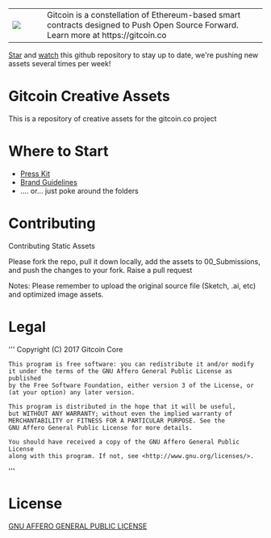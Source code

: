 <table>
<td width=100>
<img src='https://github.com/gitcoinco/gitcoinco/blob/master/img/helmet.png'/>
</td>
<td width=800>
Gitcoin is a constellation of Ethereum-based smart contracts designed to Push Open Source Forward. Learn more at https://gitcoin.co
</td>
</table>

[Star](https://github.com/gitcoinco/creative/stargazers) and [watch](https://github.com/gitcoinco/creative/watchers) this github repository to stay up to date, we're pushing new assets several times per week!


# Gitcoin Creative Assets

This is a repository of creative assets for the gitcoin.co project

# Where to Start

* [Press Kit](https://gitcoin.co/presskit)
* [Brand Guidelines](https://github.com/gitcoinco/creative/tree/master/Brand/Brand%20Guide)
* .... or... just poke around the folders 


# Contributing

Contributing Static Assets

Please fork the repo, pull it down locally, add the assets to 00_Submissions, and push the changes to your fork.  Raise a pull request 

Notes:
Please remember to upload the original source file (Sketch, .ai, etc) and optimized image assets.
# Legal

'''
    Copyright (C) 2017 Gitcoin Core

    This program is free software: you can redistribute it and/or modify
    it under the terms of the GNU Affero General Public License as published
    by the Free Software Foundation, either version 3 of the License, or
    (at your option) any later version.

    This program is distributed in the hope that it will be useful,
    but WITHOUT ANY WARRANTY; without even the implied warranty of
    MERCHANTABILITY or FITNESS FOR A PARTICULAR PURPOSE. See the
    GNU Affero General Public License for more details.

    You should have received a copy of the GNU Affero General Public License
    along with this program. If not, see <http://www.gnu.org/licenses/>.

'''

# License
[GNU AFFERO GENERAL PUBLIC LICENSE](./liscense)

<!-- Google Analytics -->
<img src='https://ga-beacon.appspot.com/UA-102304388-1/gitcoinco/creative' style='width:1px; height:1px;' >
